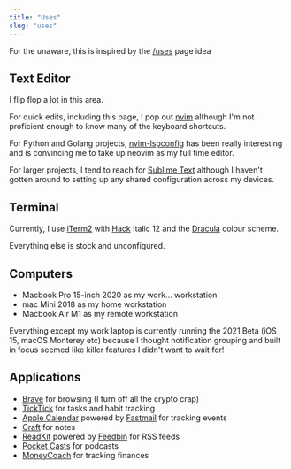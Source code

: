 ```yaml
---
title: "Uses"
slug: "uses"
---
```


For the unaware, this is inspired by the [/uses](https://uses.tech) page idea

## Text Editor

I flip flop a lot in this area.

For quick edits, including this page, I pop out [nvim](https://neovim.io) although I'm not proficient enough to know many of the keyboard shortcuts.

For Python and Golang projects, [nvim-lspconfig](https://github.com/neovim/nvim-lspconfig) has been really interesting and is convincing me to take up neovim as my full time editor.

For larger projects, I tend to reach for [Sublime Text](https://www.sublimetext.com) although I haven't gotten around to setting up any shared configuration across my devices.

## Terminal

Currently, I use [iTerm2](https://iterm2.com) with [Hack](https://sourcefoundry.org/hack/) Italic 12 and the [Dracula](https://draculatheme.com/iterm/) colour scheme.

Everything else is stock and unconfigured.

## Computers

* Macbook Pro 15-inch 2020 as my work... workstation
* mac Mini 2018 as my home workstation
* Macbook Air M1 as my remote workstation

Everything except my work laptop is currently running the 2021 Beta (iOS 15, macOS Monterey etc) because I thought notification grouping and built in focus seemed like killer features I didn't want to wait for!

## Applications

* [Brave](https://brave.com/) for browsing (I turn off all the crypto crap)
* [TickTick](https://ticktick.com) for tasks and habit tracking
* [Apple Calendar](https://en.wikipedia.org/wiki/Calendar_(Apple)) powered by [Fastmail](https://fastmail.com) for tracking events
* [Craft](https://craft.do) for notes
* [ReadKit](https://readkitapp.com) powered by [Feedbin](https://feedbin.com) for RSS feeds
* [Pocket Casts](https://pocketcasts.com) for podcasts
* [MoneyCoach](https://moneycoach.ai) for tracking finances
